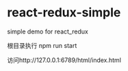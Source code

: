 # react-redux-simple
simple demo for react_redux

根目录执行 npm run start

访问http://127.0.0.1:6789/html/index.html
